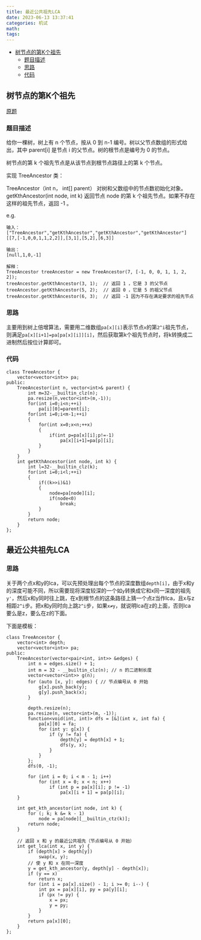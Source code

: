 ```yaml
---
title: 最近公共祖先LCA
date: 2023-06-13 13:37:41
categories: 机试
math:
tags:
---
```

<!-- TOC -->

- [树节点的第K个祖先](#树节点的第k个祖先)
    - [题目描述](#题目描述)
    - [思路](#思路)
    - [代码](#代码)

<!-- /TOC -->
## 树节点的第K个祖先
[原题](https://leetcode.cn/problems/kth-ancestor-of-a-tree-node/description/)
### 题目描述
给你一棵树，树上有 n 个节点，按从 0 到 n-1 编号。树以父节点数组的形式给出，其中 parent[i] 是节点 i 的父节点。树的根节点是编号为 0 的节点。

树节点的第 k 个祖先节点是从该节点到根节点路径上的第 k 个节点。

实现 TreeAncestor 类：

TreeAncestor（int n， int[] parent） 对树和父数组中的节点数初始化对象。
getKthAncestor(int node, int k) 返回节点 node 的第 k 个祖先节点。如果不存在这样的祖先节点，返回 -1 。

e.g.

```
输入：
["TreeAncestor","getKthAncestor","getKthAncestor","getKthAncestor"]
[[7,[-1,0,0,1,1,2,2]],[3,1],[5,2],[6,3]]

输出：
[null,1,0,-1]

解释：
TreeAncestor treeAncestor = new TreeAncestor(7, [-1, 0, 0, 1, 1, 2, 2]);
treeAncestor.getKthAncestor(3, 1);  // 返回 1 ，它是 3 的父节点
treeAncestor.getKthAncestor(5, 2);  // 返回 0 ，它是 5 的祖父节点
treeAncestor.getKthAncestor(6, 3);  // 返回 -1 因为不存在满足要求的祖先节点
```
### 思路
主要用到树上倍增算法，需要用二维数组`pa[x][i]`表示节点`x`的第`2^i`祖先节点，则满足`pa[x][i+1]=pa[pa[x][i]][i]`，然后获取第k个祖先节点时，将k转换成二进制然后按位计算即可。
### 代码
```
class TreeAncestor {
    vector<vector<int>> pa;
public:
    TreeAncestor(int n, vector<int>& parent) {
        int m=32-__builtin_clz(n);
        pa.resize(n,vector<int>(m,-1));
        for(int i=0;i<n;++i)
            pa[i][0]=parent[i];
        for(int i=0;i<m-1;++i)
        {
            for(int x=0;x<n;++x)
            {
                if(int p=pa[x][i];p!=-1)
                    pa[x][i+1]=pa[p][i];
            }
        }
    }  
    int getKthAncestor(int node, int k) {
        int l=32-__builtin_clz(k);
        for(int i=0;i<l;++i)
        {
            if((k>>i)&1)
            {
                node=pa[node][i];
                if(node<0)
                    break;
            }
        }
        return node;    
    }
};
 ```
## 最近公共祖先LCA
### 思路
关于两个点x和y的lca，可以先预处理出每个节点的深度数组`depth[i]`，由于x和y的深度可能不同，所以需要现将深度较深的一个如`y`转换成它和x同一深度的祖先`y'`，然后x和y同时往上跳，在x到根节点的这条路径上猜一个点z当作lca，且x与z相距`2^i`步。把x和y同时向上跳`2^i`步，如果`x≠y`，就说明lca在z的上面，否则lca要么是z，要么在z的下面。

下面是模板：
```
class TreeAncestor {
    vector<int> depth;
    vector<vector<int>> pa;
public:
    TreeAncestor(vector<pair<int, int>> &edges) {
        int n = edges.size() + 1;
        int m = 32 - __builtin_clz(n); // n 的二进制长度
        vector<vector<int>> g(n);
        for (auto [x, y]: edges) { // 节点编号从 0 开始
            g[x].push_back(y);
            g[y].push_back(x);
        }

        depth.resize(n);
        pa.resize(n, vector<int>(m, -1));
        function<void(int, int)> dfs = [&](int x, int fa) {
            pa[x][0] = fa;
            for (int y: g[x]) {
                if (y != fa) {
                    depth[y] = depth[x] + 1;
                    dfs(y, x);
                }
            }
        };
        dfs(0, -1);

        for (int i = 0; i < m - 1; i++)
            for (int x = 0; x < n; x++)
                if (int p = pa[x][i]; p != -1)
                    pa[x][i + 1] = pa[p][i];
    }

    int get_kth_ancestor(int node, int k) {
        for (; k; k &= k - 1)
            node = pa[node][__builtin_ctz(k)];
        return node;
    }

    // 返回 x 和 y 的最近公共祖先（节点编号从 0 开始）
    int get_lca(int x, int y) {
        if (depth[x] > depth[y])
            swap(x, y);
        // 使 y 和 x 在同一深度
        y = get_kth_ancestor(y, depth[y] - depth[x]);
        if (y == x)
            return x;
        for (int i = pa[x].size() - 1; i >= 0; i--) {
            int px = pa[x][i], py = pa[y][i];
            if (px != py) {
                x = px;
                y = py;
            }
        }
        return pa[x][0];
    }
};
```
